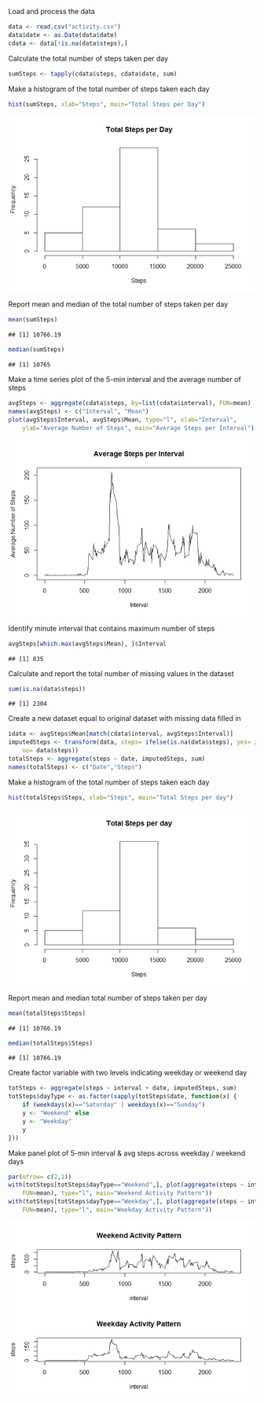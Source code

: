 Load and process the data

``` r
data <- read.csv("activity.csv")
data$date <- as.Date(data$date)
cdata <- data[!is.na(data$steps),]
```

Calculate the total number of steps taken per day

``` r
sumSteps <- tapply(cdata$steps, cdata$date, sum)
```

Make a histogram of the total number of steps taken each day

``` r
hist(sumSteps, xlab="Steps", main="Total Steps per Day")
```

![](PA1_template_files/figure-markdown_github/unnamed-chunk-3-1.png)

Report mean and median of the total number of steps taken per day

``` r
mean(sumSteps)
```

    ## [1] 10766.19

``` r
median(sumSteps)
```

    ## [1] 10765

Make a time series plot of the 5-min interval and the average number of steps

``` r
avgSteps <- aggregate(cdata$steps, by=list(cdata$interval), FUN=mean)
names(avgSteps) <- c("Interval", "Mean")
plot(avgSteps$Interval, avgSteps$Mean, type="l", xlab="Interval", 
    ylab="Average Number of Steps", main="Average Steps per Interval")
```

![](PA1_template_files/figure-markdown_github/unnamed-chunk-5-1.png)

Identify minute interval that contains maximum number of steps

``` r
avgSteps[which.max(avgSteps$Mean), ]$Interval
```

    ## [1] 835

Calculate and report the total number of missing values in the dataset

``` r
sum(is.na(data$steps))
```

    ## [1] 2304

Create a new dataset equal to original dataset with missing data filled in

``` r
idata <- avgSteps$Mean[match(cdata$interval, avgSteps$Interval)]
imputedSteps <- transform(data, steps= ifelse(is.na(data$steps), yes= idata,
    no= data$steps))
totalSteps <- aggregate(steps ~ date, imputedSteps, sum)
names(totalSteps) <- c("Date","Steps")
```

Make a histogram of the total number of steps taken each day

``` r
hist(totalSteps$Steps, xlab="Steps", main="Total Steps per day")
```

![](PA1_template_files/figure-markdown_github/unnamed-chunk-9-1.png)

Report mean and median total number of steps taken per day

``` r
mean(totalSteps$Steps)
```

    ## [1] 10766.19

``` r
median(totalSteps$Steps)
```

    ## [1] 10766.19

Create factor variable with two levels indicating weekday or weekend day

``` r
totSteps <- aggregate(steps ~ interval + date, imputedSteps, sum)
totSteps$dayType <- as.factor(sapply(totSteps$date, function(x) {
    if (weekdays(x)=="Saturday" | weekdays(x)=="Sunday")
    y <- "Weekend" else
    y <- "Weekday"
    y
}))
```

Make panel plot of 5-min interval & avg steps across weekday / weekend days

``` r
par(mfrow= c(2,1))
with(totSteps[totSteps$dayType=="Weekend",], plot(aggregate(steps ~ interval,
    FUN=mean), type="l", main="Weekend Activity Pattern"))
with(totSteps[totSteps$dayType=="Weekday",], plot(aggregate(steps ~ interval,
    FUN=mean), type="l", main="Weekday Activity Pattern"))
```

![](PA1_template_files/figure-markdown_github/unnamed-chunk-12-1.png)
